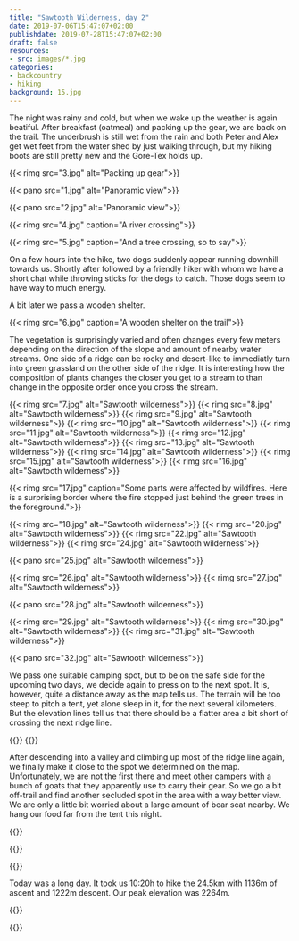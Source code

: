 ```yaml
---
title: "Sawtooth Wilderness, day 2"
date: 2019-07-06T15:47:07+02:00
publishdate: 2019-07-28T15:47:07+02:00
draft: false
resources:
- src: images/*.jpg
categories:
- backcountry
- hiking
background: 15.jpg
---
```


The night was rainy and cold, but when we wake up the weather is again beatiful.
After breakfast (oatmeal) and packing up the gear, we are back on the trail. The
underbrush is still wet from the rain and both Peter and Alex get wet feet from
the water shed by just walking through, but my hiking boots are still pretty
new and the Gore-Tex holds up.

{{< rimg src="3.jpg" alt="Packing up gear">}}

{{< pano src="1.jpg" alt="Panoramic view">}}

{{< pano src="2.jpg" alt="Panoramic view">}}

{{< rimg src="4.jpg" caption="A river crossing">}}

{{< rimg src="5.jpg" caption="And a tree crossing, so to say">}}

On a few hours into the hike, two dogs suddenly appear running downhill
towards us. Shortly after followed by a friendly hiker with whom we have
a short chat while throwing sticks for the dogs to catch. Those dogs seem to
have way to much energy.

A bit later we pass a wooden shelter.

{{< rimg src="6.jpg" caption="A wooden shelter on the trail">}}

The vegetation is surprisingly varied and often changes every few meters
depending on the direction of the slope and amount of nearby water streams. One
side of a ridge can be rocky and desert-like to immediatly turn into green
grassland on the other side of the ridge. It is interesting how the composition
of plants changes the closer you get to a stream to than change in the opposite
order once you cross the stream.

{{< rimg src="7.jpg" alt="Sawtooth wilderness">}}
{{< rimg src="8.jpg" alt="Sawtooth wilderness">}}
{{< rimg src="9.jpg" alt="Sawtooth wilderness">}}
{{< rimg src="10.jpg" alt="Sawtooth wilderness">}}
{{< rimg src="11.jpg" alt="Sawtooth wilderness">}}
{{< rimg src="12.jpg" alt="Sawtooth wilderness">}}
{{< rimg src="13.jpg" alt="Sawtooth wilderness">}}
{{< rimg src="14.jpg" alt="Sawtooth wilderness">}}
{{< rimg src="15.jpg" alt="Sawtooth wilderness">}}
{{< rimg src="16.jpg" alt="Sawtooth wilderness">}}

{{< rimg src="17.jpg" caption="Some parts were affected by wildfires. Here is a surprising border where the fire stopped just behind the green trees in the foreground.">}}

{{< rimg src="18.jpg" alt="Sawtooth wilderness">}}
{{< rimg src="20.jpg" alt="Sawtooth wilderness">}}
{{< rimg src="22.jpg" alt="Sawtooth wilderness">}}
{{< rimg src="24.jpg" alt="Sawtooth wilderness">}}

{{< pano src="25.jpg" alt="Sawtooth wilderness">}}

{{< rimg src="26.jpg" alt="Sawtooth wilderness">}}
{{< rimg src="27.jpg" alt="Sawtooth wilderness">}}

{{< pano src="28.jpg" alt="Sawtooth wilderness">}}

{{< rimg src="29.jpg" alt="Sawtooth wilderness">}}
{{< rimg src="30.jpg" alt="Sawtooth wilderness">}}
{{< rimg src="31.jpg" alt="Sawtooth wilderness">}}

{{< pano src="32.jpg" alt="Sawtooth wilderness">}}

We pass one suitable camping spot, but to be on the safe side for the upcoming
two days, we decide again to press on to the next spot. It is, however, quite
a distance away as the map tells us. The terrain will be too steep to pitch
a tent, yet alone sleep in it, for the next several kilometers. But the
elevation lines tell us that there should be a flatter area a bit short of
crossing the next ridge line.

{{<rimg src="33.jpg" alt="Sawtooth wilderness">}}
{{<rimg src="34.jpg" alt="Sawtooth wilderness">}}

After descending into a valley and climbing up most of the ridge line again, we
finally make it close to the spot we determined on the map. Unfortunately, we
are not the first there and meet other campers with a bunch of goats that they
apparently use to carry their gear. So we go a bit off-trail and find another
secluded spot in the area with a way better view. We are only a little bit
worried about a large amount of bear scat nearby. We hang our food far from the
tent this night.

{{<rimg src="ziege.jpg" alt="A goat">}}

{{<rimg src="35.jpg" caption="Our campsite. A mosquito made it into the picture. They were not too bad, except for the evening hours.">}}

{{<pano src="36.jpg" alt="Sawtooth wilderness">}}

Today was a long day. It took us 10:20h to hike the 24.5km with 1136m of ascent
and 1222m descent. Our peak elevation was 2264m.

{{<gpxTrack src="20190706.gpx" >}}

{{<nextday>}}
